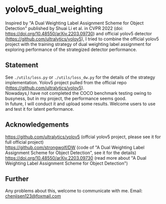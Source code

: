 # yolov5_dual_weighting
Inspired by "A Dual Weighting Label Assignment Scheme for Object Detection" published by Shuai Li et al. in CVPR 2022 (doi: https://doi.org/10.48550/arXiv.2203.09730) and official yolov5 detector (https://github.com/ultralytics/yolov5), I tried to combine the official yolov5 project with the training strategy of dual weighting label assignment for exploring performance of the strategized detector performance.

## Statement
See ```./utils/loss.py``` or ```./utils/loss_dw.py``` for the details of the strategy implementation. Yolov5 project pulled from the official repo (https://github.com/ultralytics/yolov5). <br> Nowadays,I have not completed the COCO benchmark testing owing to busyness, but in my project, the performance seems good. <br> In future, I will conduct it and upload some results. Welcome users to use and test it for latent performance.

## Acknowledgements
https://github.com/ultralytics/yolov5 (offcial yolov5 project, please see it for full official project) <br>
https://github.com/strongwolf/DW (code of "A Dual Weighting Label Assignment Scheme for Object Detection", see it for the details) <br>
https://doi.org/10.48550/arXiv.2203.09730 (read more about "A Dual Weighting Label Assignment Scheme for Object Detection")

## Further
Any problems about this, welcome to communicate with me.
Email: chenjisen123@foxmail.com

